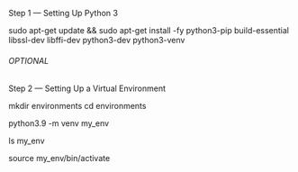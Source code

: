 Step 1 — Setting Up Python 3

sudo apt-get update && sudo apt-get install -fy python3-pip build-essential libssl-dev libffi-dev python3-dev python3-venv

###### OPTIONAL #######

Step 2 — Setting Up a Virtual Environment

mkdir environments
cd environments

python3.9 -m venv my_env

ls my_env

source my_env/bin/activate
